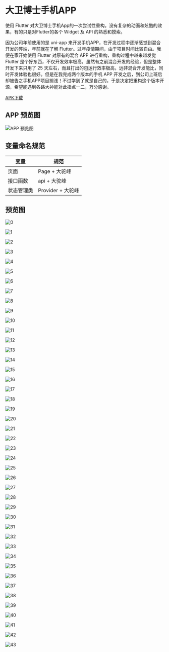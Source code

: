 # 大卫博士手机APP

使用 Flutter 对大卫博士手机App的一次尝试性重构。没有复杂的动画和炫酷的效果，有的只是对Flutter的各个 Widget 及 API 的熟悉和摸索。

因为公司年前使用的是 uni-app 来开发手机APP，在开发过程中逐渐感觉到混合开发的弊端，年前就在了解 Flutter。过年疫情期间，由于项目时间比较自由。我便在家开始使用 Flutter 对原有的混合 APP 进行重构，重构过程中越来越发觉 Flutter 是个好东西，不仅开发效率极高，虽然有之前混合开发的经验，但是整体开发下来只用了 25 天左右，而且打出的包运行效率极高，远非混合开发能比，同时开发体验也很好。但是在我完成两个版本的手机 APP 开发之后，到公司上班后却被告之手机APP项目搁浅！不过学到了就是自己的，于是决定把重构这个版本开源，希望能遇到各路大神能对此指点一二，万分感谢。

[APK下载](https://github.com/yinchengnuo/dwbsAppFlutter/blob/master/md/dwbs.apk)

## APP 预览图

![APP 预览图](https://github.com/yinchengnuo/dwbsAppFlutter/blob/master/md/0.jpg)

## 变量命名规范

|  变量   | 规范  |
|  ----  | ----  |
| 页面 | Page + 大驼峰 |
| 接口函数 | api + 大驼峰 |
| 状态管理类  | Provider + 大驼峰 |

## 预览图

![0](https://github.com/yinchengnuo/dwbsAppFlutter/blob/master/md/0.jpg)

![1](https://github.com/yinchengnuo/dwbsAppFlutter/blob/master/md/1.jpg)

![2](https://github.com/yinchengnuo/dwbsAppFlutter/blob/master/md/2.jpg)

![3](https://github.com/yinchengnuo/dwbsAppFlutter/blob/master/md/3.jpg)

![4](https://github.com/yinchengnuo/dwbsAppFlutter/blob/master/md/4.jpg)

![5](https://github.com/yinchengnuo/dwbsAppFlutter/blob/master/md/5.jpg)

![6](https://github.com/yinchengnuo/dwbsAppFlutter/blob/master/md/6.jpg)

![7](https://github.com/yinchengnuo/dwbsAppFlutter/blob/master/md/7.jpg)

![8](https://github.com/yinchengnuo/dwbsAppFlutter/blob/master/md/8.jpg)

![9](https://github.com/yinchengnuo/dwbsAppFlutter/blob/master/md/9.jpg)

![10](https://github.com/yinchengnuo/dwbsAppFlutter/blob/master/md/0.jpg)

![11](https://github.com/yinchengnuo/dwbsAppFlutter/blob/master/md/11.jpg)

![12](https://github.com/yinchengnuo/dwbsAppFlutter/blob/master/md/12.jpg)

![13](https://github.com/yinchengnuo/dwbsAppFlutter/blob/master/md/13.jpg)

![14](https://github.com/yinchengnuo/dwbsAppFlutter/blob/master/md/14.jpg)

![15](https://github.com/yinchengnuo/dwbsAppFlutter/blob/master/md/15.jpg)

![16](https://github.com/yinchengnuo/dwbsAppFlutter/blob/master/md/16.jpg)

![17](https://github.com/yinchengnuo/dwbsAppFlutter/blob/master/md/17.jpg)

![18](https://github.com/yinchengnuo/dwbsAppFlutter/blob/master/md/18.jpg)

![19](https://github.com/yinchengnuo/dwbsAppFlutter/blob/master/md/19.jpg)

![20](https://github.com/yinchengnuo/dwbsAppFlutter/blob/master/md/20.jpg)

![21](https://github.com/yinchengnuo/dwbsAppFlutter/blob/master/md/21.jpg)

![22](https://github.com/yinchengnuo/dwbsAppFlutter/blob/master/md/22.jpg)

![23](https://github.com/yinchengnuo/dwbsAppFlutter/blob/master/md/23.jpg)

![24](https://github.com/yinchengnuo/dwbsAppFlutter/blob/master/md/24.jpg)

![25](https://github.com/yinchengnuo/dwbsAppFlutter/blob/master/md/25.jpg)

![26](https://github.com/yinchengnuo/dwbsAppFlutter/blob/master/md/26.jpg)

![27](https://github.com/yinchengnuo/dwbsAppFlutter/blob/master/md/27.jpg)

![28](https://github.com/yinchengnuo/dwbsAppFlutter/blob/master/md/28.jpg)

![29](https://github.com/yinchengnuo/dwbsAppFlutter/blob/master/md/29.jpg)

![30](https://github.com/yinchengnuo/dwbsAppFlutter/blob/master/md/30.jpg)

![31](https://github.com/yinchengnuo/dwbsAppFlutter/blob/master/md/31.jpg)

![32](https://github.com/yinchengnuo/dwbsAppFlutter/blob/master/md/32.jpg)

![33](https://github.com/yinchengnuo/dwbsAppFlutter/blob/master/md/33.jpg)

![34](https://github.com/yinchengnuo/dwbsAppFlutter/blob/master/md/34.jpg)

![35](https://github.com/yinchengnuo/dwbsAppFlutter/blob/master/md/35.jpg)

![36](https://github.com/yinchengnuo/dwbsAppFlutter/blob/master/md/36.jpg)

![37](https://github.com/yinchengnuo/dwbsAppFlutter/blob/master/md/37.jpg)

![38](https://github.com/yinchengnuo/dwbsAppFlutter/blob/master/md/38.jpg)

![39](https://github.com/yinchengnuo/dwbsAppFlutter/blob/master/md/39.jpg)

![40](https://github.com/yinchengnuo/dwbsAppFlutter/blob/master/md/40.jpg)

![41](https://github.com/yinchengnuo/dwbsAppFlutter/blob/master/md/41.jpg)

![42](https://github.com/yinchengnuo/dwbsAppFlutter/blob/master/md/42.jpg)

![43](https://github.com/yinchengnuo/dwbsAppFlutter/blob/master/md/43.jpg)
